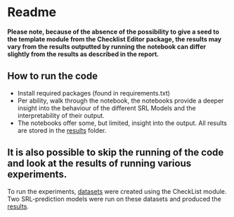 # Readme
**Please note, because of the absence of the possibility to give a seed to the template module from the Checklist Editor package, the results may vary from the results outputted by running the notebook can differ slightly from the results as described in the report.**

## How to run the code
- Install required packages (found in requirements.txt)
- Per ability, walk through the notebook, the notebooks provide a deeper insight into the behaviour of the different SRL Models and the interpretability of their output.
- The notebooks offer some, but limited, insight into the output. All results are stored in the [results](/results) folder.

## It is also possible to skip the running of the code and look at the results of running various experiments. 
To run the experiments, [datasets](/datasets) were created using the CheckList module. Two SRL-prediction models were run on these datasets and produced the [results](/results).



